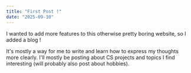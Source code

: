 ```yaml
---
title: "First Post !"
date: "2025-09-10"
---
```


I wanted to add more features to this otherwise pretty boring website, so I added a blog !

It's mostly a way for me to write and learn how to express my thoughts more clearly.
I'll mostly be posting about CS projects and topics I find interesting (will probably also post about hobbies).
